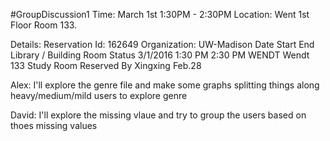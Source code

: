 #GroupDiscussion1
Time: March 1st 1:30PM - 2:30PM 
Location: Went 1st Floor Room 133.

Details:
Reservation Id: 162649
Organization: UW-Madison
Date	Start	End	Library / Building	Room	Status
3/1/2016	1:30 PM	2:30 PM	WENDT	Wendt 133 Study Room	Reserved
By Xingxing Feb.28

Alex:
I'll explore the genre file and make some graphs splitting things along heavy/medium/mild users to explore genre

David:
I'll explore the missing vlaue and try to group the users based on thoes missing values
